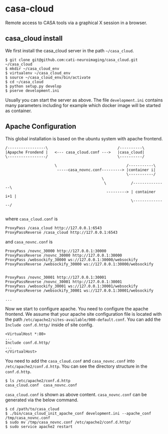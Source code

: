 casa-cloud
==========

Remote access to CASA tools via a graphical X session in a browser.


casa_cloud install
-------------------------

We first install the casa_cloud server in the path `~/casa_cloud`.

```
$ git clone git@github.com:cati-neuroimaging/casa_cloud.git ~/casa_cloud
$ mkdir ~/casa_cloud_env
$ virtualenv ~/casa_cloud_env
$ source ~/casa_cloud_env/bin/activate
$ cd ~/casa_cloud
$ python setup.py develop
$ pserve development.ini
```

Usually you can start the server as above. The file `development.ini` contains many parameters including for example which docker image will be started as container.

Apache Configuration
------------------------------


This global installation is based on the ubuntu system with apache frontend.


```
/-----------------\                               /----------\
|Apapche Frondend |   <--- casa_cloud.conf --->   |casa_cloud|
\-----------------/                               \----------/

                      \                               /-----------\
                       -----casa_novnc.conf---------> |container i|
                                                      \-----------/
                                           \
                                            \           /---------------\
                                             ---------> | container i+1 |
                                                        \---------------/
                     
```

where `casa_cloud.conf` is 

```
ProxyPass /casa_cloud http://127.0.0.1:6543
ProxyPassReverse /casa_cloud http://127.0.0.1:6543
```

and `casa_novnc.conf` is 

```
ProxyPass /novnc_30000 http://127.0.0.1:30000
ProxyPassReverse /novnc_30000 http://127.0.0.1:30000
ProxyPass /websockify_30000 ws://127.0.0.1:30000/websockify
ProxyPassReverse /websockify_30000 ws://127.0.0.1:30000/websockify


ProxyPass /novnc_30001 http://127.0.0.1:30001
ProxyPassReverse /novnc_30001 http://127.0.0.1:30001
ProxyPass /websockify_30001 ws://127.0.0.1:30001/websockify
ProxyPassReverse /websockify_30001 ws://127.0.0.1:30001/websockify

...
```

Now we start to configure apache. You need to configure the apache frontend. We assume that your apache site configuration file is located with the path `/etc/apache2/sites-available/000-default.conf`. You can add the `Include conf.d.http/` inside of site config.

```
<VirtualHost *:80>
...
Include conf.d.http/
...
</VirtualHost>
```

You need to add the `casa_cloud.conf` and `casa_novnc.conf` into `/etc/apache2/conf.d.http`. You can see the directory structure in the `conf.d.http`.

```
$ ls /etc/apache2/conf.d.http
casa_cloud.conf  casa_novnc.conf
```

`casa_cloud.conf` is shown as above content. `casa_novnc.conf` can be generated via the below command.

```
$ cd /path/to/casa_cloud
$ ./bin/casa_cloud_init_apache_conf development.ini --apache_conf /tmp/casa_novnc.conf
$ sudo mv /tmp/casa_novnc.conf /etc/apache2/conf.d.http/
$ sudo service apache2 restart
```
